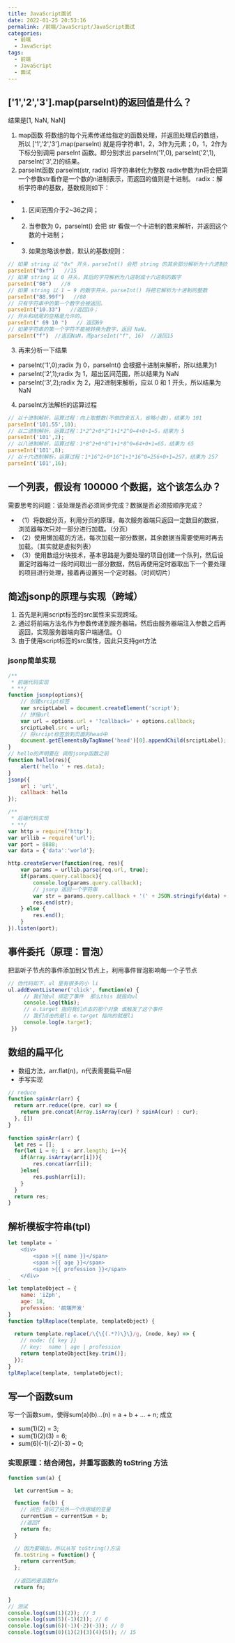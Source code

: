 ```yaml
---
title: JavaScript面试
date: 2022-01-25 20:53:16
permalink: /前端/JavaScript/JavaScript面试
categories:
  - 前端
  - JavaScript
tags:
  - 前端
  - JavaScript
  - 面试
---
```

## ['1','2','3'].map(parseInt)的返回值是什么？
结果是[1, NaN, NaN]
1. map函数
将数组的每个元素传递给指定的函数处理，并返回处理后的数组，所以 ['1','2','3'].map(parseInt) 就是将字符串1，2，3作为元素；0，1，2作为下标分别调用 parseInt 函数。即分别求出 parseInt('1',0), parseInt('2',1), parseInt('3',2)的结果。
2. parseInt函数
parseInt(str, radix)  将字符串转化为整数
radix参数为n将会把第一个参数str看作是一个数的n进制表示，而返回的值则是十进制。
radix：解析字符串的基数，基数规则如下：
- 1) 区间范围介于2~36之间；
- 2) 当参数为 0，parseInt() 会把 str 看做一个十进制的数来解析，并返回这个数的十进制；
- 3) 如果忽略该参数，默认的基数规则：
```javascript
// 如果 string 以 "0x" 开头，parseInt() 会把 string 的其余部分解析为十六进制的整数
parseInt("0xf")   //15 
// 如果 string 以 0 开头，其后的字符解析为八进制或十六进制的数字
parseInt("08")   //8
// 如果 string 以 1 ~ 9 的数字开头，parseInt() 将把它解析为十进制的整数
parseInt("88.99f")   //88
// 只有字符串中的第一个数字会被返回。
parseInt("10.33")   //返回10；
// 开头和结尾的空格是允许的。
parseInt(" 69 10 ")   // 返回69
// 如果字符串的第一个字符不能被转换为数字，返回 NaN。
parseInt("f")  //返回NaN，而parseInt("f", 16)  //返回15
```
3. 再来分析一下结果
- parseInt('1',0);radix 为 0，parseInt() 会根据十进制来解析，所以结果为1
- parseInt('2',1);radix 为 1，超出区间范围，所以结果为 NaN
- parseInt('3',2);radix 为 2，用2进制来解析，应以 0 和 1 开头，所以结果为 NaN

4. parseInt方法解析的运算过程
```javascript
// 以十进制解析，运算过程：向上取整数(不做四舍五入，省略小数)，结果为 101
parseInt('101.55',10); 
// 以二进制解析，运算过程：1*2^2+0*2^1+1*2^0=4+0+1=5，结果为 5
parseInt('101',2);
// 以八进制解析，运算过程：1*8^2+0*8^1+1*8^0=64+0+1=65，结果为 65 
parseInt('101',8);
// 以十六进制解析，运算过程：1*16^2+0*16^1+1*16^0=256+0+1=257，结果为 257
parseInt('101',16); 
```
## 一个列表，假设有 100000 个数据，这个该怎么办？
需要思考的问题：该处理是否必须同步完成？数据是否必须按顺序完成？
- （1）将数据分页，利用分页的原理，每次服务器端只返回一定数目的数据，浏览器每次只对一部分进行加载。（分页）
- （2）使用懒加载的方法，每次加载一部分数据，其余数据当需要使用时再去加载。（其实就是虚拟列表） 
- （3）使用数组分块技术，基本思路是为要处理的项目创建一个队列，然后设置定时器每过一段时间取出一部分数据，然后再使用定时器取出下一个要处理的项目进行处理，接着再设置另一个定时器。（时间切片）
## 简述jsonp的原理与实现（跨域）
1. 首先是利用script标签的src属性来实现跨域。
2. 通过将前端方法名作为参数传递到服务器端，然后由服务器端注入参数之后再返回，实现服务器端向客户端通信。（<script src="http://aaa/bbb?callback=xxx"></script>）
3. 由于使用script标签的src属性，因此只支持get方法
### jsonp简单实现
```javascript
/**
 * 前端代码实现
 * **/
function jsonp(options){
    // 创建srcipt标签
    var srciptLabel = document.createElement('script');
    // 拼接url
    var url = options.url + '?callback=' + options.callback;
    srciptLabel.src = url;
    // 将srcipt标签放到页面的head中
    document.getElementsByTagName('head')[0].appendChild(srciptLabel); 
}
// hello的声明要在 调用jsonp函数之前
function hello(res){
    alert('hello ' + res.data);
}
jsonp({
    url : 'url',
    callback: hello
});

/**
 * 后端代码实现
 * **/
var http = require('http');
var urllib = require('url');
var port = 8888;
var data = {'data':'world'};

http.createServer(function(req, res){
    var params = urllib.parse(req.url, true);
    if(params.query.callback){
        console.log(params.query.callback);
        // jsonp 返回一个字符串
        var str = params.query.callback + '(' + JSON.stringify(data) + ')';
        res.end(str);
    } else {
        res.end();
    }
}).listen(port);
```
## 事件委托（原理：冒泡）
把监听子节点的事件添加到父节点上，利用事件冒泡影响每一个子节点
```javascript
// 伪代码如下，ul 里有很多的小 li
ul.addEventListener('click', function(e) {
     // 我们给ul 绑定了事件  那么this 就指向ul  
     console.log(this);
     // e.target 指向我们点击的那个对象 谁触发了这个事件
  	 // 我们点击的是li e.target 指向的就是li
     console.log(e.target);
 })
```
## 数组的扁平化
- 数组方法，arr.flat(n)，n代表需要扁平n层
- 手写实现
```javascript
// reduce
function spinArr(arr) {
  return arr.reduce((pre, cur) => {
    return pre.concat(Array.isArray(cur) ? spinA(cur) : cur);
  }, [])
}
  
function spinArr(arr) {
  let res = [];
  for(let i = 0; i < arr.length; i++){
  	if(Array.isArray(arr[i])){
    	res.concat(arr[i]);
    }else{
    	res.push(arr[i]);
    }
  }
  return res;
}
```
## 解析模板字符串(tpl)
```javascript
let template = `
    <div>
		<span >{{ name }}</span>
		<span >{{ age }}</span>
        <span >{{ profession }}</span>
	</div>
`
let templateObject = {
    name: 'iZph',
    age: 18, 
    profession: '前端开发'
}
function tplReplace(template, templateObject) {
  
  return template.replace(/\{\{(.*?)\}\}/g, (node, key) => {
    // node: {{ key }}  
    // key:  name | age | profession
    return templateObject[key.trim()];
  });
}
tplReplace(template, templateObject);
```
## 写一个函数sum
写一个函数sum，使得sum(a)(b)…(n) = a + b + … + n; 成立
- sum(1)(2) = 3; 
- sum(1)(2)(3) = 6;
- sum(6)(-1)(-2)(-3) = 0;
### 实现原理：结合闭包，并重写函数的 toString 方法
```javascript
function sum(a) {

  let currentSum = a;

  function fn(b) {
    // 闭包 访问了另外一个作用域的变量
    currentSum = currentSum + b;
    //返回f
    return fn;
  }

  // 因为要输出，所以从写 toString()方法
  fn.toString = function() {
    return currentSum;
  };
  
  //返回的是函数fn
  return fn;

}
// 测试
console.log(sum(1)(2)); // 3
console.log(sum(5)(-1)(2)); // 6
console.log(sum(6)(-1)(-2)(-3)); // 0
console.log(sum(0)(1)(2)(3)(4)(5)); // 15
```